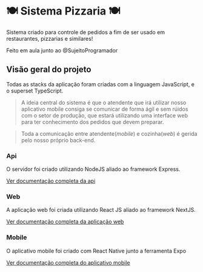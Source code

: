 # 🍽️ Sistema Pizzaria 🍽️

Sistema criado para controle de pedidos a fim de ser usado em restaurantes, pizzarias e similares!

Feito em aula junto ao @SujeitoProgramador

## Visão geral do projeto
Todas as stacks da aplicação foram criadas com a linguagem JavaScript, e o superset TypeScript.

> A ideia central do sistema é que o atendente que irá utilizar nosso aplicativo mobile consiga se 
comunicar de forma ágil e sem rúidos com o setor de produção, que estará utilizando uma interface web para ter conhecimento dos pedidos que devem preparar.

> Toda a comunicação entre atendente(*mobile*) e cozinha(*web*) é gerida pelo nosso próprio back-end.

### Api
O servidor foi criado utilizando NodeJS aliado ao framework Express.

[Ver documentação completa da api](./server)

### Web
A aplicação web foi criada utilizando React JS aliado ao framework NextJS.

[Ver documentação completa da aplicação web](./web)

### Mobile
O aplicativo mobile foi criado com React Native junto a ferramenta Expo

[Ver documentação completa do aplicativo mobile](./mobile)


